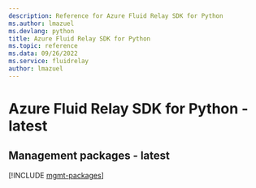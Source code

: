 ```yaml
---
description: Reference for Azure Fluid Relay SDK for Python
ms.author: lmazuel
ms.devlang: python
title: Azure Fluid Relay SDK for Python
ms.topic: reference
ms.data: 09/26/2022
ms.service: fluidrelay
author: lmazuel
---
```

# Azure Fluid Relay SDK for Python - latest

## Management packages - latest
[!INCLUDE [mgmt-packages](fluid-relay-mgmt-index.md)]